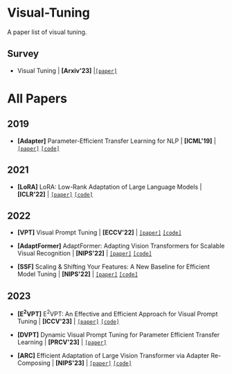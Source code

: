 # Visual-Tuning
A paper list of visual tuning.

## Survey
- Visual Tuning | **[Arxiv'23]** |[`[paper]`](https://arxiv.org/abs/2305.06061)


# All Papers

## 2019
- **[Adapter]** Parameter-Efficient Transfer Learning for NLP | **[ICML'19]** | [`[paper]`](https://arxiv.org/abs/1902.00751) [`[code]`](https://github.com/google-research/adapter-bert)

## 2021
- **[LoRA]** LoRA: Low-Rank Adaptation of Large Language Models | **[ICLR'22]** | [`[paper]`](https://arxiv.org/abs/2106.09685) [`[code]`](https://github.com/microsoft/LoRA)

## 2022
- **[VPT]** Visual Prompt Tuning | **[ECCV'22]** | [`[paper]`](https://arxiv.org/abs/2203.12119) [`[code]`](https://github.com/kmnp/vpt) 

- **[AdaptFormer]** AdaptFormer: Adapting Vision Transformers for Scalable Visual Recognition | **[NIPS'22]** | [`[paper]`](https://arxiv.org/abs/2205.13535) [`[code]`](https://github.com/ShoufaChen/AdaptFormer) 

- **[SSF]** Scaling & Shifting Your Features: A New Baseline for Efficient Model Tuning | **[NIPS'22]** | [`[paper]`](https://arxiv.org/abs/2210.08823) [`[code]`](https://github.com/dongzelian/SSF)

## 2023
- **[E<sup>2</sup>VPT]** E<sup>2</sup>VPT: An Effective and Efficient Approach for Visual Prompt Tuning | **[ICCV'23]** | [`[paper]`](https://arxiv.org/abs/2307.13770) [`[code]`](https://github.com/ChengHan111/E2VPT) 

- **[DVPT]** Dynamic Visual Prompt Tuning for Parameter Efficient Transfer Learning | **[PRCV'23]** | [`[paper]`](https://arxiv.org/abs/2309.06123) 

- **[ARC]** Efficient Adaptation of Large Vision Transformer via Adapter Re-Composing | **[NIPS'23]** | [`[paper]`](https://arxiv.org/abs/2310.06234) [`[code]`](https://github.com/DavidYanAnDe/ARC)